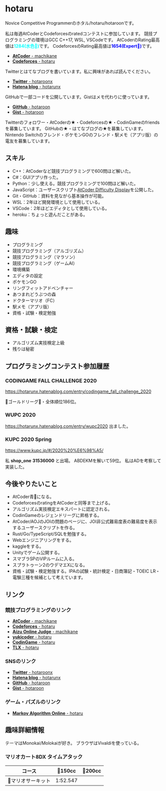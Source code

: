 # hotaru

Novice Competitive Programmerのホタル/hotaru/hotaroonです。

私は毎週AtCoderとCodeforcesのratedコンテストに参加しています。
競技プログラミングの環境はGCC C++17, WSL, VSCodeです。
AtCoderのRating最高値は<span style="color: cyan; ">**1284(水色🧊)**</span>です。
CodeforcesのRating最高値は<span style="color: blue; ">**1654(Expert💙)**</span>です。

* [**AtCoder** - machikane](https://atcoder.jp/users/machikane)
* [**Codeforces** - hotaru](https://codeforces.com/profile/hotaru)

Twitterとはてなブログを書いています。私に興味があれば読んでください。

* [**Twitter** - hotaroonx](https://twitter.com/hotaroonx)
* [**Hatena blog** - hotarunx](https://hotarunx.hatenablog.com/)

GitHubで一部コードを公開しています。Gistはメモ代わりに使っています。

* [**GitHub** - hotaroon](https://github.com/hotaroon)
* [**Gist** - hotaroon](https://gist.github.com/hotaroon)

Twitterのフォロワー・AtCoderの★・Codeforcesの★・CodinGameのfriendsを募集しています。
GitHubの★・はてなブログの★を募集しています。
Nintendo Switchのフレンド・ポケモンGOのフレンド・駅メモ（アプリ版）の電友を募集しています。

## スキル

* C++：AtCoderなど競技プログラミングで600問ほど解いた。
* C#：GUIアプリ作った。
* Python：少し使える。競技プログラミングで100問ほど解いた。
* JavaScript：ユーザースクリプト[AtCoder Difficulty Display](https://github.com/hotaroon/AtCoderDifficultyDisplay)を公開した。
* Git・GitHub：資料を見ながら基本操作が可能。
* WSL：2年ほど開発環境として使用している。
* VSCode：2年ほどエディタとして使用している。
* heroku：ちょっと遊んだことがある。

## 趣味

* プログラミング
* 競技プログラミング（アルゴリズム）
* 競技プログラミング（マラソン）
* 競技プログラミング（ゲームAI）
* 環境構築
* エディタの設定
* ポケモンGO
* リングフィットアドベンチャー
* あつまれどうぶつの森
* ドクターマリオ（FC）
* 駅メモ（アプリ版）
* 資格・試験・検定勉強

## 資格・試験・検定

* アルゴリズム実技検定上級
* 残りは秘密

## プログラミングコンテスト参加履歴

### CODINGAME FALL CHALLENGE 2020

<https://hotarunx.hatenablog.com/entry/codingame_fall_challenge_2020>

🥇ゴールドリーグ🥇・全体順位186位。

### WUPC 2020

<https://hotarunx.hatenablog.com/entry/wupc2020>  出ました。

### KUPC 2020 Spring

<https://www.kupc.jp/#/2020%20%E6%98%A5/>

私 **shop_one** **31536000** と出場。
ABDEKMを解いて59位。
私はADを考察して実装した。

## 今後やりたいこと

* AtCoder青🔵になる。
* CodeforcesのratingをAtCoderと同等まで上げる。
* アルゴリズム実技検定エキスパートに認定される。
* CodinGameのレジェンドリーグに昇格する。
* AtCoder/AOJのJOIの問題のページに、JOI非公式難易度表の難易度を表示するユーザースクリプトを作る。
* Rust/Go/TypeScript/SQLを勉強する。
* Webエンジニアリングをする。
* kaggleをする。
* Unityでゲーム公開する。
* スマブラSPのVIPルームに入る。
* スプラトゥーン2のウデマエXになる。
* 資格・試験・検定勉強する。IPAの試験・統計検定・日商簿記・TOEIC LR・電験三種を候補として考えています。

## リンク

### 競技プログラミングのリンク

* [**AtCoder** - machikane](https://atcoder.jp/users/machikane)
* [**Codeforces** - hotaru](https://codeforces.com/profile/hotaru)
* [**Aizu Online Judge** - machikane](https://onlinejudge.u-aizu.ac.jp/status/users/machikane)
* [**yukicoder** - hotaru](https://yukicoder.me/users/9490)
* [**CodinGame** - hotaru](https://www.codingame.com/profile/bb6b17fbadb996989015079ffdae841f6597473)
* [**TLX** - hotaru](https://tlx.toki.id/profiles/hotaru)

### SNSのリンク

* [**Twitter** - hotaroonx](https://twitter.com/hotaroonx)
* [**Hatena blog** - hotarunx](https://hotarunx.hatenablog.com/)
* [**GitHub** - hotaroon](https://github.com/hotaroon)
* [**Gist** - hotaroon](https://gist.github.com/hotaroon)

### ゲーム・パズルのリンク

* [**Markov Algorithm Online** - hotaru](https://mao.snuke.org/users/hotaru)

## 趣味詳細情報

テーマはMonokai/Molokaiが好き。
ブラウザはVivaldiを使っている。

### マリオカート8DX タイムアタック

| コース            | 🔵150cc   | 🔴200cc |
| ----------------- | -------- | ------ |
| 🌼マリオサーキット | 1:52.547 |        |
